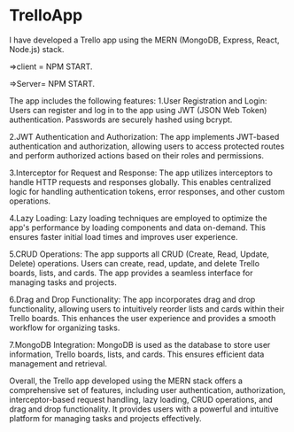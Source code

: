 # TrelloApp
I have developed a Trello app using the MERN (MongoDB, Express, React, Node.js) stack.

=>client = NPM START.

=>Server=  NPM START.

The app includes the following features:
1.User Registration and Login: Users can register and log in to the app using JWT (JSON Web Token) authentication. Passwords are securely hashed using bcrypt.

2.JWT Authentication and Authorization: The app implements JWT-based authentication and authorization, allowing users to access protected routes and perform authorized actions based on their roles and permissions.

3.Interceptor for Request and Response: The app utilizes interceptors to handle HTTP requests and responses globally. This enables centralized logic for handling authentication tokens, error responses, and other custom operations.

4.Lazy Loading: Lazy loading techniques are employed to optimize the app's performance by loading components and data on-demand. This ensures faster initial load times and improves user experience.

5.CRUD Operations: The app supports all CRUD (Create, Read, Update, Delete) operations. Users can create, read, update, and delete Trello boards, lists, and cards. The app provides a seamless interface for managing tasks and projects.

6.Drag and Drop Functionality: The app incorporates drag and drop functionality, allowing users to intuitively reorder lists and cards within their Trello boards. This enhances the user experience and provides a smooth workflow for organizing tasks.

7.MongoDB Integration: MongoDB is used as the database to store user information, Trello boards, lists, and cards. This ensures efficient data management and retrieval.

Overall, the Trello app developed using the MERN stack offers a comprehensive set of features, including user authentication, authorization, interceptor-based request handling, lazy loading, CRUD operations, and drag and drop functionality. It provides users with a powerful and intuitive platform for managing tasks and projects effectively.
